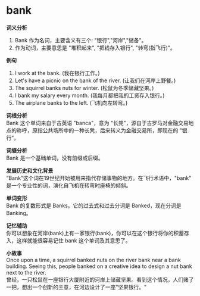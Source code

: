 # bank

**词义分析**

  

1.  Bank 作为名词，主要含义有三个: "银行","河岸","储备"。
2.  作为动词，主要意思是 "堆积起来", "把钱存入银行", "转弯(指飞行)"。

  

**例句**

  

1.  I work at the bank. (我在银行工作。)
2.  Let's have a picnic on the bank of the river. (让我们在河岸上野餐。)
3.  The squirrel banks nuts for winter. (松鼠为冬季储藏坚果。)
4.  I bank my salary every month. (我每月都把我的工资存入银行。)
5.  The airplane banks to the left. (飞机向左转弯。)

  

**词根分析**  
Bank 这个单词来自于古英语 "banca"，意为 "长凳"，源自于古罗马对金融交易地点的称呼，原指公共场所中的一种长凳，后来转义为金融交易所，即现在的 "银行”。

  

**词缀分析**  
Bank 是一个基础单词，没有前缀或后缀。

  

**发展历史和文化背景**  
“Bank”这个词在19世纪开始被用来指代存储事物的地方。在飞行术语中，"bank" 是一个专业性的词，演化自飞机在转弯时座椅的倾斜。

  

**单词变形**  
Bank 的复数形式是 Banks。它的过去式和过去分词是 Banked，现在分词是 Banking。

  

**记忆辅助**  
你可以想象在河岸(bank)上有一家银行(bank)，你可以在这个银行将你的积蓄存入，这样就能很容易记住 bank 这个单词及其意思了。

  

**小故事**  
Once upon a time, a squirrel banked nuts on the river bank near a bank building. Seeing this, people banked on a creative idea to design a nut bank next to the river.  
曾经，一只松鼠在一座银行大厦附近的河岸上储藏坚果。看到这个情况，人们赌了一把，想出一个创新的主意，在河边设计了一座"坚果银行。"
